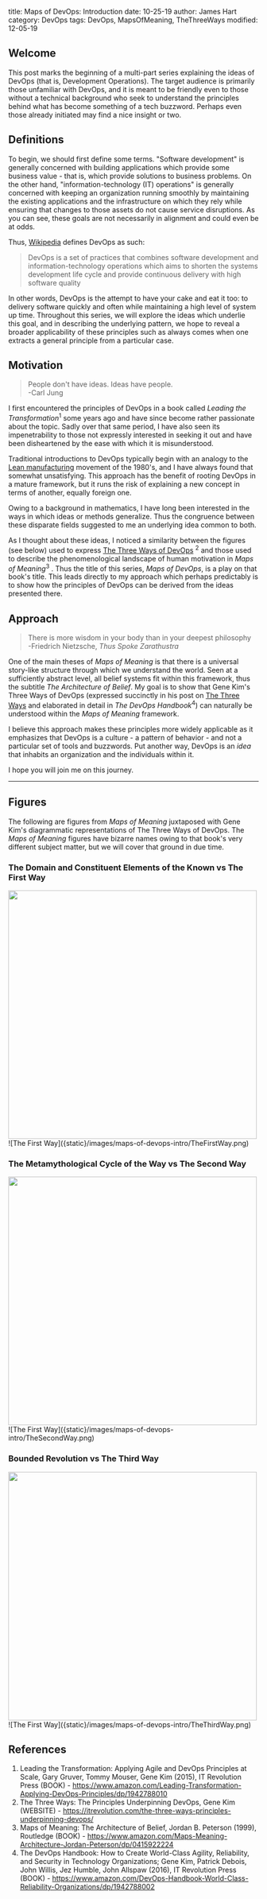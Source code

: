 title: Maps of DevOps: Introduction
date: 10-25-19
author: James Hart
category: DevOps
tags: DevOps, MapsOfMeaning, TheThreeWays
modified: 12-05-19

## Welcome

This post marks the beginning of a multi-part series
explaining the ideas of DevOps (that is, Development Operations).
The target audience is primarily those
unfamiliar with DevOps, and it is meant to
be friendly even to those without a technical background who seek to
understand the principles behind what has become something of a tech
buzzword. Perhaps even those already initiated may find a nice
insight or two.

## Definitions

To begin, we should first define some terms.
"Software development" is generally concerned with building applications which provide some business value - that is, which provide solutions to business problems.
On the other hand, "information-technology (IT) operations" is generally concerned with keeping an organization running smoothly by maintaining the existing applications and the infrastructure on which they rely while ensuring that changes to those assets do not cause service disruptions.
As you can see, these goals are not necessarily in alignment and could even be at odds.

Thus, [Wikipedia](https://en.wikipedia.org/wiki/DevOps) defines DevOps as such:

>DevOps is a set of practices that combines software development and information-technology operations which aims to shorten the systems development life cycle and provide continuous delivery with high software quality

In other words, DevOps is the attempt to have your cake and eat it too: to delivery software quickly and often while maintaining a high level of system up time.
Throughout this series, we will explore the ideas which underlie this goal, and in describing the underlying pattern, we hope to reveal a broader applicability of these principles such as always comes when one extracts a general principle from a particular case.

## Motivation

>People don't have ideas. Ideas have people.  
-Carl Jung

I first encountered the principles of DevOps in a book called
_Leading the Transformation_<sup>1</sup> some years ago and have since
become rather passionate about the topic.
Sadly over that same period, I have also
seen its impenetrability to those
not expressly interested in seeking it out and have been
disheartened by the ease with which it is misunderstood.

Traditional introductions to DevOps typically begin with an
analogy to the [Lean manufacturing][Lean] movement of the 1980's, and
I have always found that somewhat
unsatisfying. This approach has the benefit of rooting
DevOps in a mature framework, but it runs the risk of
explaining a new concept in terms of another, equally foreign one.

Owing to a background in mathematics, I have long been interested in
the ways in which ideas or methods generalize. Thus
the congruence between these disparate fields suggested to me
an underlying idea common to both.

As I thought about these ideas, I noticed a similarity between
the figures (see below) used to express [The Three Ways of DevOps][ThreeWays]
<sup>2</sup> and those used to
describe the phenomenological landscape of human motivation in
_Maps of Meaning_<sup>3</sup> . Thus the title of this series, _Maps of DevOps_,
is a play on that book's title. This leads directly to my approach which
perhaps predictably is to show how the principles of DevOps can be
derived from the ideas presented there.

## Approach

>There is more wisdom in your body than in your deepest philosophy  
-Friedrich Nietzsche, _Thus Spoke Zarathustra_

One of the main theses of _Maps of Meaning_ is that there is a
universal story-like structure through which we understand the world.
Seen at a sufficiently abstract level, all belief systems fit within
this framework, thus the subtitle _The Architecture of Belief_.
My goal is to show that Gene Kim's Three Ways of DevOps (expressed succinctly
in his post on [The Three Ways][ThreeWays] and elaborated in detail in
_The DevOps Handbook_<sup>4</sup>) can naturally be understood within
the _Maps of Meaning_ framework.

I believe this approach makes these principles more
widely applicable as it emphasizes that DevOps is a culture -
a pattern of behavior - and not a particular set of tools and
buzzwords. Put another way, DevOps is an _idea_ that inhabits an
organization and the individuals within it.

I hope you will join me on this journey.

---

## Figures

The following are figures from _Maps of Meaning_ juxtaposed with Gene
Kim's diagrammatic representations of The Three Ways of DevOps.
The _Maps of Meaning_ figures have bizarre names owing to that book's
very different subject matter, but we will cover
that ground in due time.

### The Domain and Constituent Elements of the Known vs The First Way

<img src="{static}/images/maps-of-devops-intro/TheKnown.jpg" width="500">
![The First Way]({static}/images/maps-of-devops-intro/TheFirstWay.png)

### The Metamythological Cycle of the Way vs The Second Way

<img src="{static}/images/maps-of-devops-intro/TheCycle.jpg" width="500">
![The First Way]({static}/images/maps-of-devops-intro/TheSecondWay.png)

### Bounded Revolution vs The Third Way

<img src="{static}/images/maps-of-devops-intro/BoundedRevolution.jpg" width="500">
![The First Way]({static}/images/maps-of-devops-intro/TheThirdWay.png)

## References

[ThreeWays]: https://itrevolution.com/the-three-ways-principles-underpinning-devops/
[Lean]: https://www.leanproduction.com/

1. Leading the Transformation: Applying Agile and DevOps Principles at Scale, Gary Gruver, Tommy Mouser, Gene Kim (2015), IT Revolution Press (BOOK) - <https://www.amazon.com/Leading-Transformation-Applying-DevOps-Principles/dp/1942788010>
2. The Three Ways: The Principles Underpinning DevOps, Gene Kim (WEBSITE) - <https://itrevolution.com/the-three-ways-principles-underpinning-devops/>
3. Maps of Meaning: The Architecture of Belief, Jordan B. Peterson (1999), Routledge (BOOK) - <https://www.amazon.com/Maps-Meaning-Architecture-Jordan-Peterson/dp/0415922224>
4. The DevOps Handbook: How to Create World-Class Agility, Reliability, and Security in Technology Organizations; Gene Kim, Patrick Debois, John Willis, Jez Humble, John Allspaw (2016), IT Revolution Press (BOOK) - <https://www.amazon.com/DevOps-Handbook-World-Class-Reliability-Organizations/dp/1942788002>
